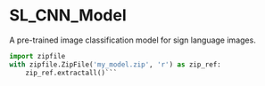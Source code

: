 # SL_CNN_Model
A pre-trained image classification model for sign language images.

```python
import zipfile
with zipfile.ZipFile('my_model.zip', 'r') as zip_ref:
    zip_ref.extractall()```
